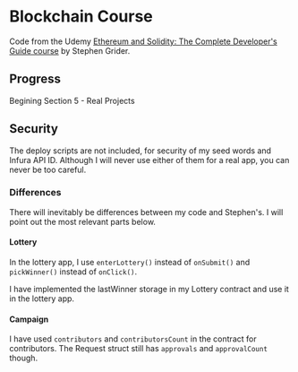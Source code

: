 # Blockchain Course

Code from the Udemy
[Ethereum and Solidity: The Complete Developer's Guide course](https://www.udemy.com/ethereum-and-solidity-the-complete-developers-guide)
by Stephen Grider.

## Progress

Begining Section 5 - Real Projects

## Security

The deploy scripts are not included, for security of my seed words and Infura API ID. Although I will never use either of them for a real app, you can never be too careful.

### Differences

There will inevitably be differences between my code and Stephen's. I will
point out the most relevant parts below.

#### Lottery

In the lottery app, I use `enterLottery()` instead of `onSubmit()` and `pickWinner()` instead of `onClick()`.

I have implemented the lastWinner storage in my Lottery contract and use it in the lottery app.

#### Campaign

I have used `contributors` and `contributorsCount` in the contract for contributors. The Request struct still has `approvals` and `approvalCount` though.
